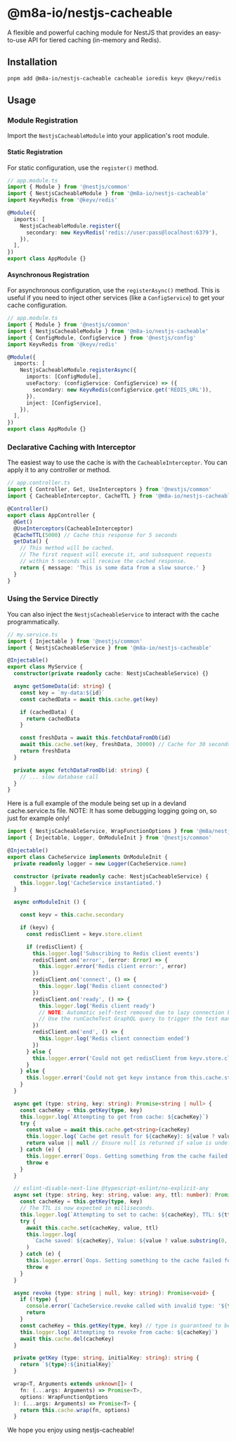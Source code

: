 # @m8a-io/nestjs-cacheable

A flexible and powerful caching module for NestJS that provides an easy-to-use API for tiered caching (in-memory and Redis).

## Installation

```bash
pnpm add @m8a-io/nestjs-cacheable cacheable ioredis keyv @keyv/redis
```

## Usage

### Module Registration

Import the `NestjsCacheableModule` into your application's root module.

#### Static Registration

For static configuration, use the `register()` method.

```typescript
// app.module.ts
import { Module } from '@nestjs/common'
import { NestjsCacheableModule } from '@m8a-io/nestjs-cacheable'
import KeyvRedis from '@keyv/redis'

@Module({
  imports: [
    NestjsCacheableModule.register({
      secondary: new KeyvRedis('redis://user:pass@localhost:6379'),
    }),
  ],
})
export class AppModule {}
```

#### Asynchronous Registration

For asynchronous configuration, use the `registerAsync()` method. This is useful if you need to inject other services (like a `ConfigService`) to get your cache configuration.

```typescript
// app.module.ts
import { Module } from '@nestjs/common'
import { NestjsCacheableModule } from '@m8a-io/nestjs-cacheable'
import { ConfigModule, ConfigService } from '@nestjs/config'
import KeyvRedis from '@keyv/redis'

@Module({
  imports: [
    NestjsCacheableModule.registerAsync({
      imports: [ConfigModule],
      useFactory: (configService: ConfigService) => ({
        secondary: new KeyvRedis(configService.get('REDIS_URL')),
      }),
      inject: [ConfigService],
    }),
  ],
})
export class AppModule {}
```

### Declarative Caching with Interceptor

The easiest way to use the cache is with the `CacheableInterceptor`. You can apply it to any controller or method.

```typescript
// app.controller.ts
import { Controller, Get, UseInterceptors } from '@nestjs/common'
import { CacheableInterceptor, CacheTTL } from '@m8a-io/nestjs-cacheable'

@Controller()
export class AppController {
  @Get()
  @UseInterceptors(CacheableInterceptor)
  @CacheTTL(5000) // Cache this response for 5 seconds
  getData() {
    // This method will be cached.
    // The first request will execute it, and subsequent requests
    // within 5 seconds will receive the cached response.
    return { message: 'This is some data from a slow source.' }
  }
}
```

### Using the Service Directly

You can also inject the `NestjsCacheableService` to interact with the cache programmatically.

```typescript
// my.service.ts
import { Injectable } from '@nestjs/common'
import { NestjsCacheableService } from '@m8a-io/nestjs-cacheable'

@Injectable()
export class MyService {
  constructor(private readonly cache: NestjsCacheableService) {}

  async getSomeData(id: string) {
    const key = `my-data:${id}`
    const cachedData = await this.cache.get(key)

    if (cachedData) {
      return cachedData
    }

    const freshData = await this.fetchDataFromDb(id)
    await this.cache.set(key, freshData, 30000) // Cache for 30 seconds
    return freshData
  }

  private async fetchDataFromDb(id: string) {
    // ... slow database call
  }
}
```

Here is a full example of the module being set up in a devland cache.service.ts file.
NOTE: It has some debugging logging going on, so just for example only!

```typescript
import { NestjsCacheableService, WrapFunctionOptions } from '@m8a/nestjs-cacheable'
import { Injectable, Logger, OnModuleInit } from '@nestjs/common'

@Injectable()
export class CacheService implements OnModuleInit {
  private readonly logger = new Logger(CacheService.name)

  constructor (private readonly cache: NestjsCacheableService) {
    this.logger.log('CacheService instantiated.')
  }

  async onModuleInit () {

    const keyv = this.cache.secondary

    if (keyv) {
      const redisClient = keyv.store.client

      if (redisClient) {
        this.logger.log('Subscribing to Redis client events')
        redisClient.on('error', (error: Error) => {
          this.logger.error('Redis client error:', error)
        })
        redisClient.on('connect', () => {
          this.logger.log('Redis client connected')
        })
        redisClient.on('ready', () => {
          this.logger.log('Redis client ready')
          // NOTE: Automatic self-test removed due to lazy connection behavior.
          // Use the runCacheTest GraphQL query to trigger the test manually.
        })
        redisClient.on('end', () => {
          this.logger.log('Redis client connection ended')
        })
      } else {
        this.logger.error('Could not get redisClient from keyv.store.client')
      }
    } else {
      this.logger.error('Could not get keyv instance from this.cache.stores[0]')
    }
  }

  async get (type: string, key: string): Promise<string | null> {
    const cacheKey = this.getKey(type, key)
    this.logger.log(`Attempting to get from cache: ${cacheKey}`)
    try {
      const value = await this.cache.get<string>(cacheKey)
      this.logger.log(`Cache get result for ${cacheKey}: ${value ? value.substring(0, 10) + '...' : 'null'}`)
      return value || null // Ensure null is returned if value is undefined/empty string
    } catch (e) {
      this.logger.error(`Oops. Getting something from the cache failed for key ${cacheKey}:`, e)
      throw e
    }
  }

  // eslint-disable-next-line @typescript-eslint/no-explicit-any
  async set (type: string, key: string, value: any, ttl: number): Promise<void> {
    const cacheKey = this.getKey(type, key)
    // The TTL is now expected in milliseconds.
    this.logger.log(`Attempting to set to cache: ${cacheKey}, TTL: ${ttl}ms, Value: ${value}`)
    try {
      await this.cache.set(cacheKey, value, ttl)
      this.logger.log(
        `Cache saved: ${cacheKey}, Value: ${value ? value.substring(0, 10) + '...' : 'null'}, TTL: ${ttl}ms`
      )
    } catch (e) {
      this.logger.error(`Oops. Setting something to the cache failed for key ${cacheKey}:`, e)
      throw e
    }
  }

  async revoke (type: string | null, key: string): Promise<void> {
    if (!type) {
      console.error(`CacheService.revoke called with invalid type: '${type}' for key: '${key}'`)
      return
    }
    const cacheKey = this.getKey(type, key) // type is guaranteed to be a non-empty string here
    this.logger.log(`Attempting to revoke from cache: ${cacheKey}`)
    await this.cache.del(cacheKey)
  }

  private getKey (type: string, initialKey: string): string {
    return `${type}:${initialKey}`
  }

  wrap<T, Arguments extends unknown[]> (
    fn: (...args: Arguments) => Promise<T>,
    options: WrapFunctionOptions
  ): (...args: Arguments) => Promise<T> {
    return this.cache.wrap(fn, options)
  }
```

We hope you enjoy using nestjs-cacheable!

